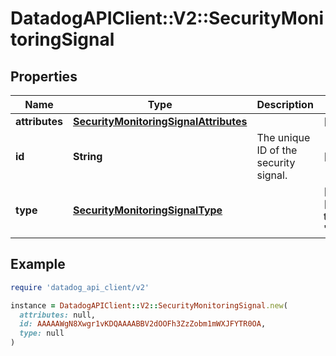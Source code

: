 # DatadogAPIClient::V2::SecurityMonitoringSignal

## Properties

| Name           | Type                                                                            | Description                           | Notes                                   |
| -------------- | ------------------------------------------------------------------------------- | ------------------------------------- | --------------------------------------- |
| **attributes** | [**SecurityMonitoringSignalAttributes**](SecurityMonitoringSignalAttributes.md) |                                       | [optional]                              |
| **id**         | **String**                                                                      | The unique ID of the security signal. | [optional]                              |
| **type**       | [**SecurityMonitoringSignalType**](SecurityMonitoringSignalType.md)             |                                       | [optional][default to &#39;signal&#39;] |

## Example

```ruby
require 'datadog_api_client/v2'

instance = DatadogAPIClient::V2::SecurityMonitoringSignal.new(
  attributes: null,
  id: AAAAAWgN8Xwgr1vKDQAAAABBV2dOOFh3ZzZobm1mWXJFYTR0OA,
  type: null
)
```

